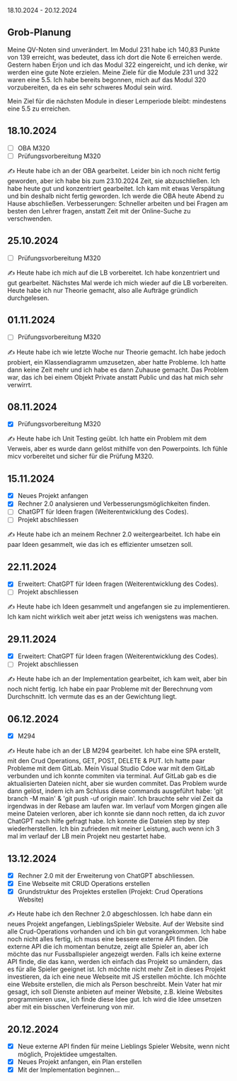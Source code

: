 18.10.2024 - 20.12.2024

## Grob-Planung

Meine QV-Noten sind unverändert. Im Modul 231 habe ich 140,83 Punkte von 139 erreicht, was bedeutet, dass ich dort die Note 6 erreichen werde. Gestern haben Erjon und ich das Modul 322 eingereicht, und ich denke, wir werden eine gute Note erzielen. Meine Ziele für die Module 231 und 322 waren eine 5.5. Ich habe bereits begonnen, mich auf das Modul 320 vorzubereiten, da es ein sehr schweres Modul sein wird.

Mein Ziel für die nächsten Module in dieser Lernperiode bleibt: mindestens eine 5.5 zu erreichen.

## 18.10.2024

- [ ] OBA M320
- [ ] Prüfungsvorbereitung M320

✍️ Heute habe ich an der OBA gearbeitet. Leider bin ich noch nicht fertig geworden, aber ich habe bis zum 23.10.2024 Zeit, sie abzuschließen. Ich habe heute gut und konzentriert gearbeitet. Ich kam mit etwas Verspätung und bin deshalb nicht fertig geworden. Ich werde die OBA heute Abend zu Hause abschließen. Verbesserungen: Schneller arbeiten und bei Fragen am besten den Lehrer fragen, anstatt Zeit mit der Online-Suche zu verschwenden.

## 25.10.2024

- [ ] Prüfungsvorbereitung M320

✍️ Heute habe ich mich auf die LB vorbereitet. Ich habe konzentriert und gut gearbeitet. Nächstes Mal werde ich mich wieder auf die LB vorbereiten. Heute habe ich nur Theorie gemacht, also alle Aufträge gründlich durchgelesen.

## 01.11.2024

- [ ] Prüfungsvorbereitung M320

✍️ Heute habe ich wie letzte Woche nur Theorie gemacht. Ich habe jedoch probiert, ein Klassendiagramm umzusetzen, aber hatte Probleme. Ich hatte dann keine Zeit mehr und ich habe es dann Zuhause gemacht. Das Problem war, das ich bei einem Objekt Private anstatt Public und das hat mich sehr verwirrt.

## 08.11.2024

- [x] Prüfungsvorbereitung M320

✍️ Heute habe ich Unit Testing geübt. Ich hatte ein Problem mit dem Verweis, aber es wurde dann gelöst mithilfe von den Powerpoints. Ich fühle micv vorbereitet und sicher für die Prüfung M320.

## 15.11.2024

- [x] Neues Projekt anfangen
- [x] Rechner 2.0 analysieren und Verbesserungsmöglichkeiten finden.
- [ ] ChatGPT für Ideen fragen (Weiterentwicklung des Codes).
- [ ] Projekt abschliessen

✍️ Heute habe ich an meinem Rechner 2.0 weitergearbeitet. Ich habe ein paar Ideen gesammelt, wie das ich es effizienter umsetzen soll.

## 22.11.2024

- [x] Erweitert: ChatGPT für Ideen fragen (Weiterentwicklung des Codes).
- [ ] Projekt abschliessen

✍️ Heute habe ich Ideen gesammelt und angefangen sie zu implementieren. Ich kam nicht wirklich weit aber jetzt weiss ich wenigstens was machen.

## 29.11.2024

- [x] Erweitert: ChatGPT für Ideen fragen (Weiterentwicklung des Codes).
- [ ] Projekt abschliessen

✍️ Heute habe ich an der Implementation gearbeitet, ich kam weit, aber bin noch nicht fertig. Ich habe ein paar Probleme mit der Berechnung vom Durchschnitt. Ich vermute das es an der Gewichtung liegt.

## 06.12.2024

- [x] M294

✍️ Heute habe ich an der LB M294 gearbeitet. Ich habe eine SPA erstellt, mit den Crud Operations, GET, POST, DELETE & PUT. Ich hatte paar Probleme mit dem GitLab. Mein Visual Studio Cdoe war mit dem GitLab verbunden und ich konnte commiten via terminal. Auf GitLab gab es die aktualisierten Dateien nicht, aber sie wurden commitet. Das Problem wurde dann gelöst, indem ich am Schluss diese commands ausgeführt habe: 'git branch -M main' & 'git push -uf origin main'. Ich brauchte sehr viel Zeit da irgendwas in der Rebase am laufen war. Im verlauf vom Morgen gingen alle meine Dateien verloren, aber ich konnte sie dann noch retten, da ich zuvor ChatGPT nach hilfe gefragt habe. Ich konnte die Dateien step by step wiederherstellen. Ich bin zufrieden mit meiner Leistung, auch wenn ich 3 mal im verlauf der LB mein Projekt neu gestartet habe.

## 13.12.2024

- [x] Rechner 2.0 mit der Erweiterung von ChatGPT abschliessen.
- [x] Eine Webseite mit CRUD Operations erstellen
- [x] Grundstruktur des Projektes erstellen (Projekt: Crud Operations Website)

✍️ Heute habe ich den Rechner 2.0 abgeschlossen. Ich habe dann ein neues Projekt angefangen, LieblingsSpieler Website. Auf der Website sind alle Crud-Operations vorhanden und ich bin gut vorangekommen. Ich habe noch nicht alles fertig, ich muss eine bessere externe API finden. Die externe API die ich momentan benutze, zeigt alle Spieler an, aber ich möchte das nur Fussballspieler angezeigt werden. Falls ich keine externe API finde, die das kann, werden ich einfach das Projekt so umändern, das es für alle Spieler geeignet ist.
Ich möchte nicht mehr Zeit in dieses Projekt investieren, da ich eine neue Webseite mit JS erstellen möchte. Ich möchte eine Website erstellen, die mich als Person beschreibt. Mein Vater hat mir gesagt, ich soll Dienste anbieten auf meiner Website, z.B. kleine Websites programmieren usw., ich finde diese Idee gut. Ich wird die Idee umsetzen aber mit ein bisschen Verfeinerung von mir.

## 20.12.2024

- [x] Neue externe API finden für meine Lieblings Spieler Website, wenn nicht möglich, Projektidee umgestalten.
- [x] Neues Projekt anfangen, ein Plan erstellen
- [x] Mit der Implementation beginnen...
